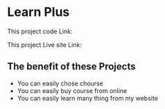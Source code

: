 # Learn Plus

This project code Link: 

This project Live site Link: 

## The benefit of these Projects

 - You can easily chose chourse
 - You can easily buy course from online
 - You can easily learn many thing from my website
